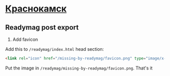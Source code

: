 # [Краснокамск](https://krasnokamsk.unit4.io)

## Readymag post export

1. Add favicon

Add this to `/readymag/index.html` head section:

```html
<link rel="icon" href="/missing-by-readymag/favicon.png" type="image/x-icon" />
```

Put the image in `/readymag/missing-by-readymag/favicon.png`. That's it

